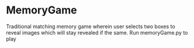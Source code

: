 # MemoryGame
Traditional matching memory game wherein user selects two boxes to reveal images which will stay revealed if the same.
Run memoryGame.py to play
